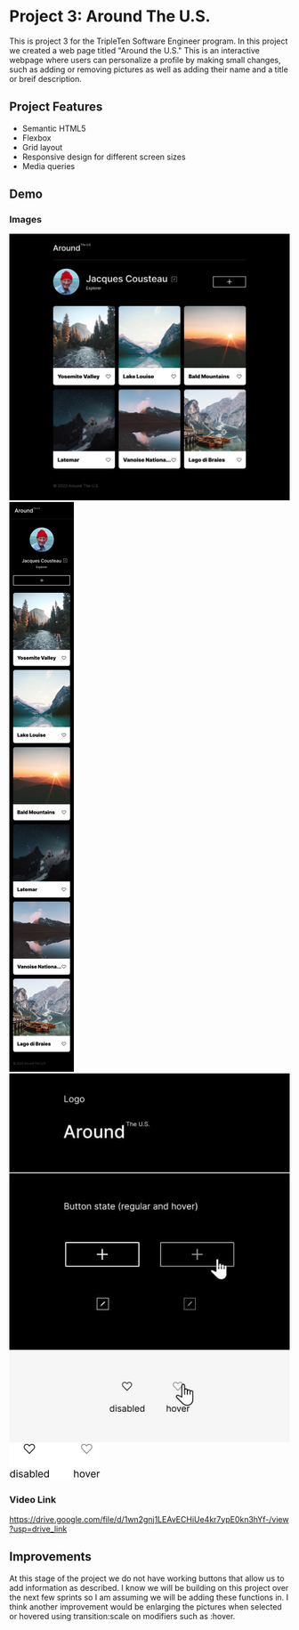 # Project 3: Around The U.S.

This is project 3 for the TripleTen Software Engineer program. In this project we created a web page titled "Around the U.S." This is an interactive webpage where users can personalize a profile by making small changes, such as adding or removing pictures as well as adding their name and a title or breif description.

## Project Features

- Semantic HTML5
- Flexbox
- Grid layout
- Responsive design for different screen sizes
- Media queries

## Demo

### Images

![alt text](./images/demo/demo-desktop.jpg)
![alt text](./images/demo/demo-mobile.jpg)
![alt text](./images/demo/demo-buttons.jpg)
![alt text](./images/demo/demo-button-2.jpg)

### Video Link

https://drive.google.com/file/d/1wn2gnj1LEAvECHiUe4kr7ypE0kn3hYf-/view?usp=drive_link

## Improvements

At this stage of the project we do not have working buttons that allow us to add information as described. I know we will be building on this project over the next few sprints so I am assuming we will be adding these functions in. I think another improvement would be enlarging the pictures when selected or hovered using transition:scale on modifiers such as :hover.
